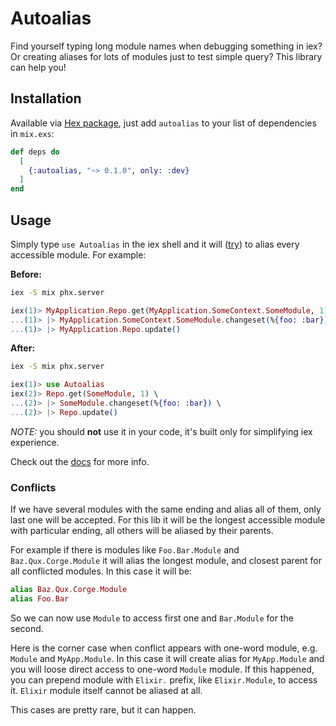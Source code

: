 # Autoalias

Find yourself typing long module names when debugging something in iex?
Or creating aliases for lots of modules just to test simple query? This library can help you!

## Installation

Available via [Hex package](https://hex.pm/packages/autoalias), just add `autoalias` to
your list of dependencies in `mix.exs`:

```elixir
def deps do
  [
    {:autoalias, "~> 0.1.0", only: :dev}
  ]
end
```

## Usage

Simply type `use Autoalias` in the iex shell and it will ([try](#conflicts)) to alias every accessible module.
For example:

**Before:**

```bash
iex -S mix phx.server
```

```elixir
iex(1)> MyApplication.Repo.get(MyApplication.SomeContext.SomeModule, 1) \
...(1)> |> MyApplication.SomeContext.SomeModule.changeset(%{foo: :bar}) \
...(1)> |> MyApplication.Repo.update()
```

**After:**

```bash
iex -S mix phx.server
```

```elixir
iex(1)> use Autoalias
iex(2)> Repo.get(SomeModule, 1) \
...(2)> |> SomeModule.changeset(%{foo: :bar}) \
...(2)> |> Repo.update()
```

_NOTE:_ you should **not** use it in your code, it's built only for simplifying iex experience.

Check out the [docs](https://hexdocs.pm/autoalias) for more info.

### Conflicts

If we have several modules with the same ending and alias all of them, only last one will be accepted.
For this lib it will be the longest accessible module with particular ending,
all others will be aliased by their parents.

For example if there is modules like `Foo.Bar.Module` and `Baz.Qux.Corge.Module` it will alias the longest module,
and closest parent for all conflicted modules. In this case it will be:

```elixir
alias Baz.Qux.Corge.Module
alias Foo.Bar
```

So we can now use `Module` to access first one and `Bar.Module` for the second.

Here is the corner case when conflict appears with one-word module, e.g. `Module` and `MyApp.Module`.
In this case it will create alias for `MyApp.Module` and you will loose direct access to one-word `Module` module.
If this happened, you can prepend module with `Elixir.` prefix, like `Elixir.Module`, to access it. `Elixir` module
itself cannot be aliased at all.

This cases are pretty rare, but it can happen.
